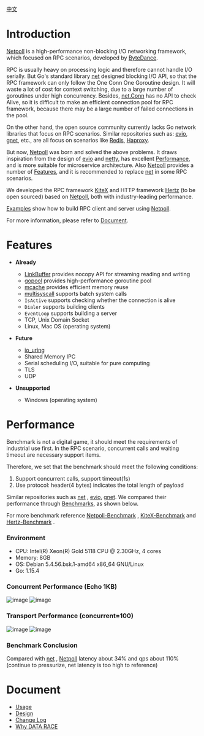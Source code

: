 [中文](README_CN.md)

# Introduction

[Netpoll](https://github.com/cloudwego/netpoll) is a high-performance non-blocking I/O networking framework, which
focused on RPC scenarios, developed by [ByteDance](https://www.bytedance.com).

RPC is usually heavy on processing logic and therefore cannot handle I/O serially. But Go's standard
library [net](https://github.com/golang/go/tree/master/src/net) designed blocking I/O API, so that the RPC framework can
only follow the One Conn One Goroutine design. It will waste a lot of cost for context switching, due to a large number
of goroutines under high concurrency. Besides, [net.Conn](https://github.com/golang/go/blob/master/src/net/net.go) has
no API to check Alive, so it is difficult to make an efficient connection pool for RPC framework, because there may be a
large number of failed connections in the pool.

On the other hand, the open source community currently lacks Go network libraries that focus on RPC scenarios. Similar
repositories such as: [evio](https://github.com/tidwall/evio), [gnet](https://github.com/panjf2000/gnet), etc., are all
focus on scenarios like [Redis](https://redis.io), [Haproxy](http://www.haproxy.org).

But now, [Netpoll](https://github.com/cloudwego/netpoll) was born and solved the above problems. It draws inspiration
from the design of [evio](https://github.com/tidwall/evio) and [netty](https://github.com/netty/netty), has
excellent [Performance](#performance), and is more suitable for microservice architecture.
Also [Netpoll](https://github.com/cloudwego/netpoll) provides a number of [Features](#features), and it is recommended
to replace [net](https://github.com/golang/go/tree/master/src/net) in some RPC scenarios.

We developed the RPC framework [KiteX](https://github.com/cloudwego/kitex) and HTTP
framework [Hertz](https://github.com/cloudwego/hertz) (to be open sourced) based
on [Netpoll](https://github.com/cloudwego/netpoll), both with industry-leading performance.

[Examples](https://github.com/cloudwego/netpoll-benchmark) show how to build RPC client and server
using [Netpoll](https://github.com/cloudwego/netpoll).

For more information, please refer to [Document](#document).

# Features

* **Already**
    - [LinkBuffer](nocopy_linkbuffer.go) provides nocopy API for streaming reading and writing
    - [gopool](https://github.com/bytedance/gopkg/tree/develop/util/gopool) provides high-performance goroutine pool
    - [mcache](https://github.com/bytedance/gopkg/tree/develop/lang/mcache) provides efficient memory reuse
    - [multisyscall](https://github.com/cloudwego/multisyscall) supports batch system calls
    - `IsActive` supports checking whether the connection is alive
    - `Dialer` supports building clients
    - `EventLoop` supports building a server
    - TCP, Unix Domain Socket
    - Linux, Mac OS (operating system)

* **Future**
    - [io_uring](https://github.com/axboe/liburing)
    - Shared Memory IPC
    - Serial scheduling I/O, suitable for pure computing
    - TLS
    - UDP

* **Unsupported**
    - Windows (operating system)

# Performance

Benchmark is not a digital game, it should meet the requirements of industrial use first. In the RPC scenario,
concurrent calls and waiting timeout are necessary support items.

Therefore, we set that the benchmark should meet the following conditions:

1. Support concurrent calls, support timeout(1s)
2. Use protocol: header(4 bytes) indicates the total length of payload

Similar repositories such as [net](https://github.com/golang/go/tree/master/src/net)
, [evio](https://github.com/tidwall/evio), [gnet](https://github.com/panjf2000/gnet). We compared their performance
through [Benchmarks](https://github.com/cloudwego/netpoll-benchmark), as shown below.

For more benchmark reference [Netpoll-Benchmark](https://github.com/cloudwego/netpoll-benchmark)
, [KiteX-Benchmark](https://github.com/cloudwego/kitex) and [Hertz-Benchmark](https://github.com/cloudwego/hertz) .

### Environment

* CPU:    Intel(R) Xeon(R) Gold 5118 CPU @ 2.30GHz, 4 cores
* Memory: 8GB
* OS:     Debian 5.4.56.bsk.1-amd64 x86_64 GNU/Linux
* Go:     1.15.4

### Concurrent Performance (Echo 1KB)

![image](docs/images/c_tp99.png)
![image](docs/images/c_qps.png)

### Transport Performance (concurrent=100)

![image](docs/images/s_tp99.png)
![image](docs/images/s_qps.png)

### Benchmark Conclusion

Compared with [net](https://github.com/golang/go/tree/master/src/net)
, [Netpoll](https://github.com/cloudwego/netpoll) latency about 34% and qps about 110%
(continue to pressurize, net latency is too high to reference)

# Document

* [Usage](docs/guide/usage.md)
* [Design](docs/reference/design.md)
* [Change Log](docs/reference/change_log.md)
* [Why DATA RACE](docs/reference/explain.md)